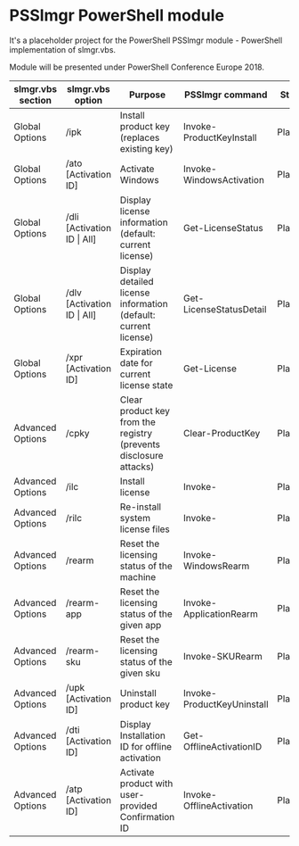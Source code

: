 
# PSSlmgr PowerShell module

It's a placeholder project for the PowerShell PSSlmgr module - PowerShell implementation of slmgr.vbs.

Module will be presented under PowerShell Conference Europe 2018.

| slmgr.vbs section | slmgr.vbs option                      | Purpose                                                           | PSSlmgr command           | Status |
| ------------------|---------------------------------------|-------------------------------------------------------------------|---------------------------|--------|
| Global Options    | /ipk <Product Key>                    | Install product key (replaces existing key)                       |Invoke-ProductKeyInstall   |Planned |
| Global Options    | /ato [Activation ID]                  | Activate Windows                                                  |Invoke-WindowsActivation   |Planned |
| Global Options    | /dli [Activation ID \| All]           | Display license information (default: current license)            |Get-LicenseStatus          |Planned |
| Global Options    | /dlv [Activation ID \| All]           | Display detailed license information (default: current license)   |Get-LicenseStatusDetail    |Planned |
| Global Options    | /xpr [Activation ID]                  | Expiration date for current license state                         |Get-License                |Planned |
| Advanced Options  | /cpky                                 | Clear product key from the registry (prevents disclosure attacks) |Clear-ProductKey           |Planned |
| Advanced Options  | /ilc <License file>                   | Install license                                                   |Invoke-<TBD>               |Planned |
| Advanced Options  | /rilc                                 | Re-install system license files                                   |Invoke-<TBD>               |Planned |
| Advanced Options  | /rearm                                | Reset the licensing status of the machine                         |Invoke-WindowsRearm        |Planned |
| Advanced Options  | /rearm-app <Application ID>           | Reset the licensing status of the given app                       |Invoke-ApplicationRearm    |Planned |
| Advanced Options  | /rearm-sku <Activation ID>            | Reset the licensing status of the given sku                       |Invoke-SKURearm            |Planned |
| Advanced Options  | /upk [Activation ID]                  | Uninstall product key                                             |Invoke-ProductKeyUninstall |Planned |
| Advanced Options  | /dti [Activation ID]                  | Display Installation ID for offline activation                    |Get-OfflineActivationID    |Planned |
| Advanced Options  | /atp <Confirmation ID> [Activation ID]| Activate product with user-provided Confirmation ID               |Invoke-OfflineActivation   |Planned |
